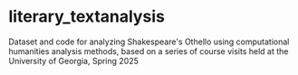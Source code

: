# literary_textanalysis
Dataset and code for analyzing Shakespeare's Othello using computational humanities analysis methods, based on a series of 
course visits held at the University of Georgia, Spring 2025
